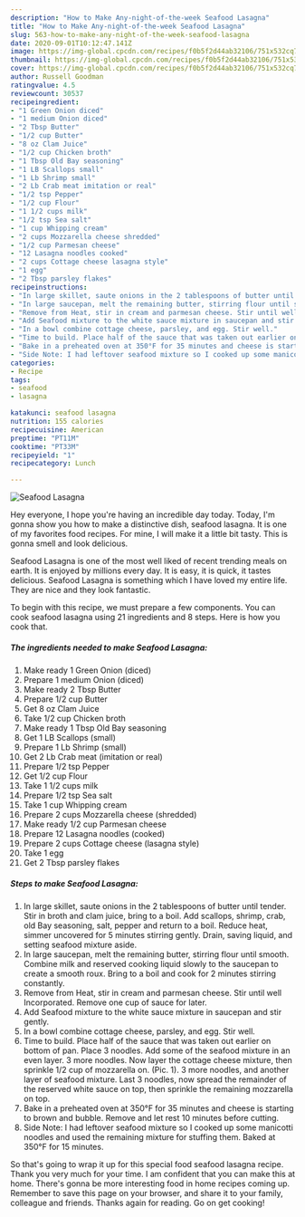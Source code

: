 ```yaml
---
description: "How to Make Any-night-of-the-week Seafood Lasagna"
title: "How to Make Any-night-of-the-week Seafood Lasagna"
slug: 563-how-to-make-any-night-of-the-week-seafood-lasagna
date: 2020-09-01T10:12:47.141Z
image: https://img-global.cpcdn.com/recipes/f0b5f2d44ab32106/751x532cq70/seafood-lasagna-recipe-main-photo.jpg
thumbnail: https://img-global.cpcdn.com/recipes/f0b5f2d44ab32106/751x532cq70/seafood-lasagna-recipe-main-photo.jpg
cover: https://img-global.cpcdn.com/recipes/f0b5f2d44ab32106/751x532cq70/seafood-lasagna-recipe-main-photo.jpg
author: Russell Goodman
ratingvalue: 4.5
reviewcount: 30537
recipeingredient:
- "1 Green Onion diced"
- "1 medium Onion diced"
- "2 Tbsp Butter"
- "1/2 cup Butter"
- "8 oz Clam Juice"
- "1/2 cup Chicken broth"
- "1 Tbsp Old Bay seasoning"
- "1 LB Scallops small"
- "1 Lb Shrimp small"
- "2 Lb Crab meat imitation or real"
- "1/2 tsp Pepper"
- "1/2 cup Flour"
- "1 1/2 cups milk"
- "1/2 tsp Sea salt"
- "1 cup Whipping cream"
- "2 cups Mozzarella cheese shredded"
- "1/2 cup Parmesan cheese"
- "12 Lasagna noodles cooked"
- "2 cups Cottage cheese lasagna style"
- "1 egg"
- "2 Tbsp parsley flakes"
recipeinstructions:
- "In large skillet, saute onions in the 2 tablespoons of butter until tender. Stir in broth and clam juice, bring to a boil. Add scallops, shrimp, crab, old Bay seasoning, salt, pepper and return to a boil. Reduce heat, simmer uncovered for 5 minutes stirring gently. Drain, saving liquid, and setting seafood mixture aside."
- "In large saucepan, melt the remaining butter, stirring flour until smooth. Combine milk and reserved cooking liquid slowly to the saucepan to create a smooth roux. Bring to a boil and cook for 2 minutes stirring constantly."
- "Remove from Heat, stir in cream and parmesan cheese. Stir until well Incorporated. Remove one cup of sauce for later."
- "Add Seafood mixture to the white sauce mixture in saucepan and stir gently."
- "In a bowl combine cottage cheese, parsley, and egg. Stir well."
- "Time to build. Place half of the sauce that was taken out earlier on bottom of pan. Place 3 noodles. Add some of the seafood mixture in an even layer. 3 more noodles. Now layer the cottage cheese mixture, then sprinkle 1/2 cup of mozzarella on. (Pic. 1). 3 more noodles, and another layer of seafood mixture. Last 3 noodles, now spread the remainder of the reserved white sauce on top, then sprinkle the remaining mozzarella on top."
- "Bake in a preheated oven at 350°F for 35 minutes and cheese is starting to brown and bubble. Remove and let rest 10 minutes before cutting."
- "Side Note: I had leftover seafood mixture so I cooked up some manicotti noodles and used the remaining mixture for stuffing them. Baked at 350°F for 15 minutes."
categories:
- Recipe
tags:
- seafood
- lasagna

katakunci: seafood lasagna 
nutrition: 155 calories
recipecuisine: American
preptime: "PT11M"
cooktime: "PT33M"
recipeyield: "1"
recipecategory: Lunch

---
```



![Seafood Lasagna](https://img-global.cpcdn.com/recipes/f0b5f2d44ab32106/751x532cq70/seafood-lasagna-recipe-main-photo.jpg)

Hey everyone, I hope you're having an incredible day today. Today, I'm gonna show you how to make a distinctive dish, seafood lasagna. It is one of my favorites food recipes. For mine, I will make it a little bit tasty. This is gonna smell and look delicious.



Seafood Lasagna is one of the most well liked of recent trending meals on earth. It is enjoyed by millions every day. It is easy, it is quick, it tastes delicious. Seafood Lasagna is something which I have loved my entire life. They are nice and they look fantastic.


To begin with this recipe, we must prepare a few components. You can cook seafood lasagna using 21 ingredients and 8 steps. Here is how you cook that.

<!--inarticleads1-->

##### The ingredients needed to make Seafood Lasagna:

1. Make ready 1 Green Onion (diced)
1. Prepare 1 medium Onion (diced)
1. Make ready 2 Tbsp Butter
1. Prepare 1/2 cup Butter
1. Get 8 oz Clam Juice
1. Take 1/2 cup Chicken broth
1. Make ready 1 Tbsp Old Bay seasoning
1. Get 1 LB Scallops (small)
1. Prepare 1 Lb Shrimp (small)
1. Get 2 Lb Crab meat (imitation or real)
1. Prepare 1/2 tsp Pepper
1. Get 1/2 cup Flour
1. Take 1 1/2 cups milk
1. Prepare 1/2 tsp Sea salt
1. Take 1 cup Whipping cream
1. Prepare 2 cups Mozzarella cheese (shredded)
1. Make ready 1/2 cup Parmesan cheese
1. Prepare 12 Lasagna noodles (cooked)
1. Prepare 2 cups Cottage cheese (lasagna style)
1. Take 1 egg
1. Get 2 Tbsp parsley flakes




<!--inarticleads2-->

##### Steps to make Seafood Lasagna:

1. In large skillet, saute onions in the 2 tablespoons of butter until tender. Stir in broth and clam juice, bring to a boil. Add scallops, shrimp, crab, old Bay seasoning, salt, pepper and return to a boil. Reduce heat, simmer uncovered for 5 minutes stirring gently. Drain, saving liquid, and setting seafood mixture aside.
1. In large saucepan, melt the remaining butter, stirring flour until smooth. Combine milk and reserved cooking liquid slowly to the saucepan to create a smooth roux. Bring to a boil and cook for 2 minutes stirring constantly.
1. Remove from Heat, stir in cream and parmesan cheese. Stir until well Incorporated. Remove one cup of sauce for later.
1. Add Seafood mixture to the white sauce mixture in saucepan and stir gently.
1. In a bowl combine cottage cheese, parsley, and egg. Stir well.
1. Time to build. Place half of the sauce that was taken out earlier on bottom of pan. Place 3 noodles. Add some of the seafood mixture in an even layer. 3 more noodles. Now layer the cottage cheese mixture, then sprinkle 1/2 cup of mozzarella on. (Pic. 1). 3 more noodles, and another layer of seafood mixture. Last 3 noodles, now spread the remainder of the reserved white sauce on top, then sprinkle the remaining mozzarella on top.
1. Bake in a preheated oven at 350°F for 35 minutes and cheese is starting to brown and bubble. Remove and let rest 10 minutes before cutting.
1. Side Note: I had leftover seafood mixture so I cooked up some manicotti noodles and used the remaining mixture for stuffing them. Baked at 350°F for 15 minutes.




So that's going to wrap it up for this special food seafood lasagna recipe. Thank you very much for your time. I am confident that you can make this at home. There's gonna be more interesting food in home recipes coming up. Remember to save this page on your browser, and share it to your family, colleague and friends. Thanks again for reading. Go on get cooking!
